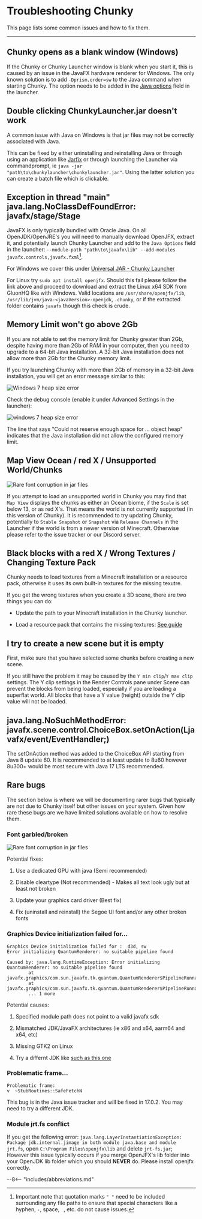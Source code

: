 # Troubleshooting Chunky

This page lists some common issues and how to fix them.

---

## Chunky opens as a blank window (Windows)

If the Chunky or Chunky Launcher window is blank when you start it, this is caused by an issue in the JavaFX hardware renderer for Windows. The only known solution is to add `-Dprism.order=sw` to the Java command when starting Chunky. The option needs to be added in the [Java options](../../getting_started/configuration/#java-options) field in the launcher.


## Double clicking ChunkyLauncher.jar doesn't work

A common issue with Java on Windows is that jar files may not be correctly associated with Java.

This can be fixed by either uninstalling and reinstalling Java or through using an application like [Jarfix](https://johann.loefflmann.net/en/software/jarfix/index.html) or through launching the Launcher via commandprompt, ie `java -jar "path\to\chunkylauncher\chunkylauncher.jar"`. Using the latter solution you can create a batch file which is clickable.


## Exception in thread "main" java.lang.NoClassDefFoundError: javafx/stage/Stage

JavaFX is only typically bundled with Oracle Java. On all OpenJDK/OpenJRE's you will need to manually download OpenJFX, extract it, and potentially launch Chunky Launcher and add to the `Java Options` field in the launcher: `--module-path "path\to\javafx\lib" --add-modules javafx.controls,javafx.fxml`[^3].

For Windows we cover this under [Universal JAR - Chunky Launcher](../../getting_started/installing#universal-jar-chunky-launcher)

For Linux try `sudo apt install openjfx`. Should this fail please follow the link above and proceed to download and extract the Linux x64 SDK from GluonHQ like with Windows. Valid locations are `/usr/share/openjfx/lib`, `/usr/lib/jvm/java-<javaVersion>-openjdk`, `.chunky`, or if the extracted folder contains `javafx` though this check is crude.


## Memory Limit won't go above 2Gb

If you are not able to set the memory limit for Chunky greater than 2Gb, despite having more than 2Gb of RAM in your computer, then you need to upgrade to a 64-bit Java installation. A 32-bit Java installation does not allow more than 2Gb for the Chunky memory limit.

If you try launching Chunky with more than 2Gb of memory in a 32-bit Java installation, you will get an error message similar to this:

![Windows 7 heap size error](../img/faq/heapsize_win32.png)

Check the debug console (enable it under Advanced Settings in the launcher):

![windows 7 heap size error](../img/faq/heapsize_win32_console.png)

The line that says "Could not reserve enough space for ...  object heap" indicates that the Java installation did not allow the configured memory limit.

## Map View Ocean / red X / Unsupported World/Chunks

![Rare font corruption in jar files](../img/faq/unsupported_chunks_map_view.png)

If you attempt to load an unsupported world in Chunky you may find that `Map View` displays the chunks as either an Ocean biome, if the `Scale` is set below 13, or as red X's. That means the world is not currently supported (in this version of Chunky). It is recommended to try updating Chunky, potentially to `Stable Snapshot` or `Snapshot` via `Release Channels` in the Launcher if the world is from a newer version of Minecraft. Otherwise please refer to the issue tracker or our Discord server.

## Black blocks with a red X / Wrong Textures / Changing Texture Pack

Chunky needs to load textures from a Minecraft installation or a resource pack, otherwise it uses its own built-in textures for the missing texutre.

If you get the wrong textures when you create a 3D scene, there are two things you can do:

* Update the path to your Minecraft installation in the Chunky launcher.

* Load a resource pack that contains the missing textures: [See guide](../../user_interface/chunky_ui/#resource-packs)


## I try to create a new scene but it is empty

First, make sure that you have selected some chunks before creating a new scene.

If you still have the problem it may be caused by the `Y min clip`/`Y max clip` settings. The Y clip settings in the Render Controls pane under Scene can prevent the blocks from being loaded, especially if you are loading a superflat world. All blocks that have a Y value (height) outside the Y clip value will not be loaded.

## java.lang.NoSuchMethodError: javafx.scene.control.ChoiceBox.setOnAction(Ljavafx/event/EventHandler;)

The setOnAction method was added to the ChoiceBox API starting from Java 8 update 60. It is recommended to at least update to 8u60 however 8u300+ would be most secure with Java 17 LTS recommended.

## Rare bugs

The section below is where we will be documenting rarer bugs that typically are not due to Chunky itself but other issues on your system. Given how rare these bugs are we have limited solutions available on how to resolve them.

### Font garbled/broken

![Rare font corruption in jar files](../img/faq/rare_font_corruption.png)

Potential fixes:

1) Use a dedicated GPU with java (Semi recommended)

2) Disable cleartype (Not recommended) - Makes all text look ugly but at least not broken

3) Update your graphics card driver (Best fix)

4) Fix (uninstall and reinstall) the Segoe UI font and/or any other broken fonts


### Graphics Device initialization failed for...

```
Graphics Device initialization failed for :  d3d, sw
Error initializing QuantumRenderer: no suitable pipeline found
```

```
Caused by: java.lang.RuntimeException: Error initializing QuantumRenderer: no suitable pipeline found
        at javafx.graphics/com.sun.javafx.tk.quantum.QuantumRenderer$PipelineRunnable.init(QuantumRenderer.java:95)
        at javafx.graphics/com.sun.javafx.tk.quantum.QuantumRenderer$PipelineRunnable.run(QuantumRenderer.java:125)
        ... 1 more
```

Potential causes:

1) Specified module path does not point to a valid javafx sdk

2) Mismatched JDK/JavaFX architectures (ie x86 and x64, aarm64 and x64, etc)

3) Missing GTK2 on Linux

4) Try a differnt JDK like [such as this one](https://jdk.java.net/17/)


### Problematic frame...

```
Problematic frame:
v  ~StubRoutines::SafeFetchN
```

This bug is in the Java issue tracker and will be fixed in 17.0.2. You may need to try a different JDK.


### Module jrt.fs conflict

If you get the following error: `java.lang.LayerInstantiationException: Package jdk.internal.jimage in both module java.base and module jrt.fs`, open `C:\Program Files\openjfx\lib` and delete `jrt-fs.jar`; However this issue typically occurs if you merge OpenJFX's lib folder into your OpenJDK lib folder which you should **NEVER** do. Please install openjfx correctly.


[^3]: Important note that quotation marks `" "` need to be included surrounding any file paths to ensure that special characters like a hyphen, `-`, space, ` `, etc. do not cause issues.


--8<-- "includes/abbreviations.md"
